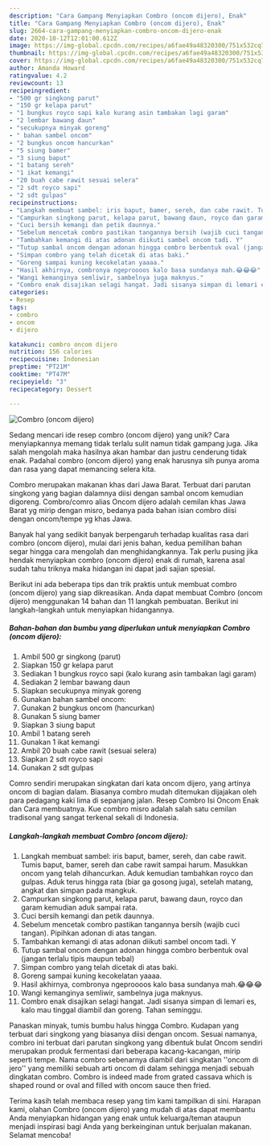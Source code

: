```yaml
---
description: "Cara Gampang Menyiapkan Combro (oncom dijero), Enak"
title: "Cara Gampang Menyiapkan Combro (oncom dijero), Enak"
slug: 2664-cara-gampang-menyiapkan-combro-oncom-dijero-enak
date: 2020-10-12T12:01:00.612Z
image: https://img-global.cpcdn.com/recipes/a6fae49a48320300/751x532cq70/combro-oncom-dijero-foto-resep-utama.jpg
thumbnail: https://img-global.cpcdn.com/recipes/a6fae49a48320300/751x532cq70/combro-oncom-dijero-foto-resep-utama.jpg
cover: https://img-global.cpcdn.com/recipes/a6fae49a48320300/751x532cq70/combro-oncom-dijero-foto-resep-utama.jpg
author: Amanda Howard
ratingvalue: 4.2
reviewcount: 13
recipeingredient:
- "500 gr singkong parut"
- "150 gr kelapa parut"
- "1 bungkus royco sapi kalo kurang asin tambakan lagi garam"
- "2 lembar bawang daun"
- "secukupnya minyak goreng"
- " bahan sambel oncom"
- "2 bungkus oncom hancurkan"
- "5 siung bamer"
- "3 siung baput"
- "1 batang sereh"
- "1 ikat kemangi"
- "20 buah cabe rawit sesuai selera"
- "2 sdt royco sapi"
- "2 sdt gulpas"
recipeinstructions:
- "Langkah membuat sambel: iris baput, bamer, sereh, dan cabe rawit. Tumis baput, bamer, sereh dan cabe rawit sampai harum. Masukkan oncom yang telah dihancurkan. Aduk kemudian tambahkan royco dan gulpas. Aduk terus hingga rata (biar ga gosong juga), setelah matang, angkat dan simpan pada mangkuk."
- "Campurkan singkong parut, kelapa parut, bawang daun, royco dan garam kemudian aduk sampai rata."
- "Cuci bersih kemangi dan petik daunnya."
- "Sebelum mencetak combro pastikan tangannya bersih (wajib cuci tangan). Pipihkan adonan di atas tangan."
- "Tambahkan kemangi di atas adonan diikuti sambel oncom tadi. Y"
- "Tutup sambal oncom dengan adonan hingga combro berbentuk oval (jangan terlalu tipis maupun tebal)"
- "Simpan combro yang telah dicetak di atas baki."
- "Goreng sampai kuning kecokelatan yaaaa."
- "Hasil akhirnya, combronya ngeproooos kalo basa sundanya mah.😂😂😂"
- "Wangi kemanginya semliwir, sambelnya juga maknyus."
- "Combro enak disajikan selagi hangat. Jadi sisanya simpan di lemari es, kalo mau tinggal diambil dan goreng. Tahan seminggu."
categories:
- Resep
tags:
- combro
- oncom
- dijero

katakunci: combro oncom dijero 
nutrition: 156 calories
recipecuisine: Indonesian
preptime: "PT21M"
cooktime: "PT47M"
recipeyield: "3"
recipecategory: Dessert

---
```



![Combro (oncom dijero)](https://img-global.cpcdn.com/recipes/a6fae49a48320300/751x532cq70/combro-oncom-dijero-foto-resep-utama.jpg)

Sedang mencari ide resep combro (oncom dijero) yang unik? Cara menyiapkannya memang tidak terlalu sulit namun tidak gampang juga. Jika salah mengolah maka hasilnya akan hambar dan justru cenderung tidak enak. Padahal combro (oncom dijero) yang enak harusnya sih punya aroma dan rasa yang dapat memancing selera kita.

Combro merupakan makanan khas dari Jawa Barat. Terbuat dari parutan singkong yang bagian dalamnya diisi dengan sambal oncom kemudian digoreng. Combro/comro alias Oncom dijero adalah cemilan khas Jawa Barat yg mirip dengan misro, bedanya pada bahan isian combro diisi dengan oncom/tempe yg khas Jawa.

Banyak hal yang sedikit banyak berpengaruh terhadap kualitas rasa dari combro (oncom dijero), mulai dari jenis bahan, kedua pemilihan bahan segar hingga cara mengolah dan menghidangkannya. Tak perlu pusing jika hendak menyiapkan combro (oncom dijero) enak di rumah, karena asal sudah tahu triknya maka hidangan ini dapat jadi sajian spesial.


Berikut ini ada beberapa tips dan trik praktis untuk membuat combro (oncom dijero) yang siap dikreasikan. Anda dapat membuat Combro (oncom dijero) menggunakan 14 bahan dan 11 langkah pembuatan. Berikut ini langkah-langkah untuk menyiapkan hidangannya.

<!--inarticleads1-->

##### Bahan-bahan dan bumbu yang diperlukan untuk menyiapkan Combro (oncom dijero):

1. Ambil 500 gr singkong (parut)
1. Siapkan 150 gr kelapa parut
1. Sediakan 1 bungkus royco sapi (kalo kurang asin tambakan lagi garam)
1. Sediakan 2 lembar bawang daun
1. Siapkan secukupnya minyak goreng
1. Gunakan  bahan sambel oncom:
1. Gunakan 2 bungkus oncom (hancurkan)
1. Gunakan 5 siung bamer
1. Siapkan 3 siung baput
1. Ambil 1 batang sereh
1. Gunakan 1 ikat kemangi
1. Ambil 20 buah cabe rawit (sesuai selera)
1. Siapkan 2 sdt royco sapi
1. Gunakan 2 sdt gulpas


Comro sendiri merupakan singkatan dari kata oncom dijero, yang artinya oncom di bagian dalam. Biasanya combro mudah ditemukan dijajakan oleh para pedagang kaki lima di sepanjang jalan. Resep Combro Isi Oncom Enak dan Cara membuatnya. Kue combro misro adalah salah satu cemilan tradisonal yang sangat terkenal sekali di Indonesia. 

<!--inarticleads2-->

##### Langkah-langkah membuat Combro (oncom dijero):

1. Langkah membuat sambel: iris baput, bamer, sereh, dan cabe rawit. Tumis baput, bamer, sereh dan cabe rawit sampai harum. Masukkan oncom yang telah dihancurkan. Aduk kemudian tambahkan royco dan gulpas. Aduk terus hingga rata (biar ga gosong juga), setelah matang, angkat dan simpan pada mangkuk.
1. Campurkan singkong parut, kelapa parut, bawang daun, royco dan garam kemudian aduk sampai rata.
1. Cuci bersih kemangi dan petik daunnya.
1. Sebelum mencetak combro pastikan tangannya bersih (wajib cuci tangan). Pipihkan adonan di atas tangan.
1. Tambahkan kemangi di atas adonan diikuti sambel oncom tadi. Y
1. Tutup sambal oncom dengan adonan hingga combro berbentuk oval (jangan terlalu tipis maupun tebal)
1. Simpan combro yang telah dicetak di atas baki.
1. Goreng sampai kuning kecokelatan yaaaa.
1. Hasil akhirnya, combronya ngeproooos kalo basa sundanya mah.😂😂😂
1. Wangi kemanginya semliwir, sambelnya juga maknyus.
1. Combro enak disajikan selagi hangat. Jadi sisanya simpan di lemari es, kalo mau tinggal diambil dan goreng. Tahan seminggu.


Panaskan minyak, tumis bumbu halus hingga Combro. Kudapan yang terbuat dari singkong yang biasanya diisi dengan oncom. Sesuai namanya, combro ini terbuat dari parutan singkong yang dibentuk bulat Oncom sendiri merupakan produk fermentasi dari beberapa kacang-kacangan, mirip seperti tempe. Nama combro sebenarnya diambil dari singkatan &#39;&#39;oncom di jero&#39;&#39; yang memiliki sebuah arti oncom di dalam sehingga menjadi sebuah dingkatan combro. Combro is indeed made from grated cassava which is shaped round or oval and filled with oncom sauce then fried. 

Terima kasih telah membaca resep yang tim kami tampilkan di sini. Harapan kami, olahan Combro (oncom dijero) yang mudah di atas dapat membantu Anda menyiapkan hidangan yang enak untuk keluarga/teman ataupun menjadi inspirasi bagi Anda yang berkeinginan untuk berjualan makanan. Selamat mencoba!
